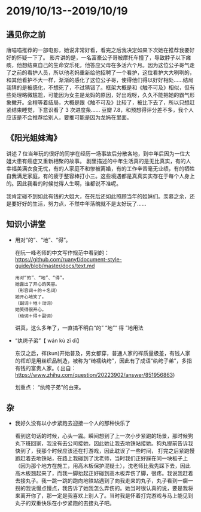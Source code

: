 # 2019/10/13--2019/10/19

## 遇见你之前

唐喵喵推荐的一部电影，她说非常好看，看完之后我决定如果下次她在推荐我要好好的怀疑一下了。
影片讲的是，一名富豪公子哥被摩托车撞了，导致脖子以下瘫痪，他想结束自己的生命安乐死，他答应父母在多活六个月。因为这位公子哥气走了之前的看护人员，所以他老妈重新给他招聘了一个看护，这位看护大大咧咧的，和其他看护不大一样，渐渐的感化了这位公子哥，使得他们得以好好相处......结局我猜的是被感化，不想死了，不过猜错了。框架大概是和《触不可及》相似，但有些处理略微尴尬，可能因为女主是龙妈的原因，好出戏呀，久久不能把她的霸气形象撇开。全程等着结局，大概是跟《触不可及》比较了，被比下去了，所以只想赶紧结束睡觉，下意识看了 3 次进度条......
豆瓣 7.8，和预想得评分差不多，我个人应该是不会推荐给别人，要推可能是因为龙妈在里面。

## 《阳光姐妹淘》

讲述 7 位当年玩的很好的同学在经历一场事故后分散各地，到中年后因为一位大姐大患有癌症又重新相聚的故事。
剧里描述的中年生活真的是无比真实，有的人幸福美满衣食无忧，有的人家庭不和惨被离婚，有的工作辛苦毫无业绩，有的牺牲自我满足家庭，有的疲于整容棒打小三。这些境遇都是真真实实存在于每个人身上的。因此我看的时候觉得人生啊，谁都说不准呢。

我肯定碰不到如此有钱的大姐大，在死后还如此照顾当年的姐妹们。羡慕之余，还是要好好的生活，努力点，不然中年落魄就不是太好玩了......

## 知识小讲堂

-   用对“的”、“地”、“得”。


    在阮一峰老师的中文写作规范中看到的：
    https://github.com/ruanyf/document-style-guide/blob/master/docs/text.md

    ```
    用对“的”、“地”、“得”。
    她露出了开心的笑容。
    （形容词＋的＋名词）
    她开心地笑了。
    （副词＋地＋动词）
    她笑得很开心。
    （动词＋得＋副词）
    ```

    讲真，这么多年了，一直搞不明白“的” “地”“ 得 ”地用法

-   “纨绔子弟”【 wán kù zǐ dì】


    东汉之后，裈(kun)开始普及，男女都穿，普通人家的裈质量极差，有钱人家的裈却是用丝织品制造，被称为“绮襦纨绔”，因此有了成语“纨绔子弟”，多指有钱的富贵人家。( 出自：https://www.zhihu.com/question/20223902/answer/851956863)

    划重点： “纨绔子弟”的由来。

## 杂

-   我好久没有以小步紧跑去迎接一个人的那种快乐了

    看到这句话的时候，心头一震。瞬间想到了上一次小步紧跑的场景，那时候狗丸下班回家，我没有去公司接她，因此她让我去地铁站接她。狗丸提前告诉我快到了，我那个时候应该还在打游戏，因此耽误了一些时间， 打完之后紧跑慢跑赶着去地铁站，在路上我碰到了沈老师，当时我们正好踩在同一块板子上（因为那个地方在施工，用高木板保护混疑土），沈老师比我先踩下去，因此高木板翘起来了，而我一脚抬起正好碰到高木板弄伤了脚，很疼。我说我赶着去接丸子。我一跳一跳的跑向地铁站遇到了向我走来的丸子，丸子看到一瘸一拐的我说慢点慢点，我告诉了她我怎么弄伤的。她当时很认真的说，要是我将来离开你了，那一定是我喜欢上别人了。当时我是怀着打完游戏与马上能见到丸子的双重快乐在小步紧跑的去接丸子吧。
